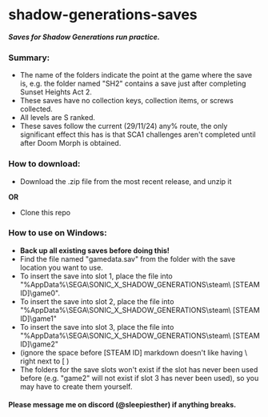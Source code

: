 # shadow-generations-saves
***Saves for Shadow Generations run practice.***

### Summary:
- The name of the folders indicate the point at the game where the save is, e.g. the folder named "SH2" contains a save just after completing Sunset Heights Act 2.
- These saves have no collection keys, collection items, or screws collected.
- All levels are S ranked.
- These saves follow the current (29/11/24) any% route, the only significant effect this has is that SCA1 challenges aren't completed until after Doom Morph is obtained.

### How to download:
- Download the .zip file from the most recent release, and unzip it

**OR**

- Clone this repo

### How to use on Windows:
- **Back up all existing saves before doing this!**
- Find the file named "gamedata.sav" from the folder with the save location you want to use.
- To insert the save into slot 1, place the file into "%AppData%\SEGA\SONIC_X_SHADOW_GENERATIONS\steam\ [STEAM ID]\game0".
- To insert the save into slot 2, place the file into "%AppData%\SEGA\SONIC_X_SHADOW_GENERATIONS\steam\ [STEAM ID]\game1"
- To insert the save into slot 3, place the file into "%AppData%\SEGA\SONIC_X_SHADOW_GENERATIONS\steam\ [STEAM ID]\game2"
- (ignore the space before [STEAM ID] markdown doesn't like having \ right next to [ )
- The folders for the save slots won't exist if the slot has never been used before (e.g. "game2" will not exist if slot 3 has never been used), so you may have to create them yourself.

#### Please message me on discord (@sleepiesther) if anything breaks.
